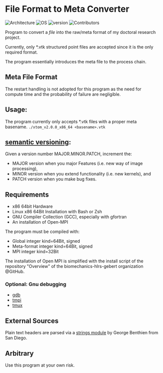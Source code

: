 # File Format to Meta Converter
![Architecture](https://img.shields.io/badge/Architecture-x86-green)
![OS](https://img.shields.io/badge/Linux-64Bit-green)
![version](https://img.shields.io/badge/version-2.0.0-green)
![Contributors](https://img.shields.io/badge/HLRS-NUM-blue)

Program to convert a *file* into the raw/meta format of my doctoral research project.

Currently, only *.vtk structured point files are accepted since it is the only required format. 

The program essentially introduces the meta file to the process chain.
##  Meta File Format
The restart handling is not adopted for this program as the need for compute time and the probability of failure are negligible.
## Usage:
The program currently only accepts *.vtk files with a proper meta basename.
```./xtom_v2.0.0_x86_64 <basename>.vtk```

## [semantic versioning](https://semver.org):
Given a version number MAJOR.MINOR.PATCH, increment the:

* MAJOR version when you major Features (i.e. new way of image processing),
* MINOR version when you extend functionality (i.e. new kernels), and
* PATCH version when you make bug fixes.

## Requirements
* x86 64bit Hardware
* Linux x86 64Bit Installation with Bash or Zsh
* GNU Compiler Collection (GCC), especially with gfortran
* An installation of Open-MPI

The program must be compiled with:
* Global integer kind=64Bit, signed
* Meta-format integer kind=64Bit, signed
* MPI integer kind=32Bit

The installation of Open MPI is simplified with the install script of the repository "Overview" of the biomechanics-hlrs-gebert organization @GitHub.
### Optional: Gnu debugging
* [gdb](https://www.gnu.org/software/gdb/)
* [tmpi](https://github.com/Azrael3000/tmpi)
* [tmux](https://github.com/tmux/tmux/wiki)
## External Sources
Plain text headers are parsed via a [strings module](https://gbenthien.net/strings/index.html) by George Benthien from San Diego.
## Arbitrary
Use this program at your own risk.


